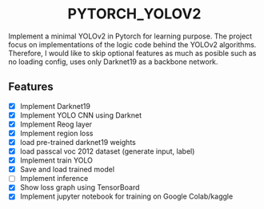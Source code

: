<h1 align="center"> PYTORCH_YOLOV2 </h1> 

Implement a minimal YOLOv2 in Pytorch for learning purpose. 
The project focus on implementations of the logic code behind the YOLOv2 algorithms. 
Therefore, I would like to skip optional features as much as posible such as no loading config, uses only Darknet19 as a backbone network.

## Features

- [x] Implement Darknet19
- [x] Implement YOLO CNN using Darknet
- [x] Implement Reog layer
- [x] Implement region loss
- [x] load pre-trained darknet19 weights
- [x] load passcal voc 2012 dataset (generate input, label)
- [x] Implement train YOLO
- [x] Save and load trained model
- [ ] Implement inference
- [x] Show loss graph using TensorBoard
- [x] Implement jupyter notebook for training on Google Colab/kaggle
